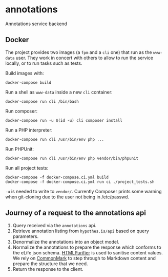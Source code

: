 # annotations
Annotations service backend

## Docker

The project provides two images (a `fpm` and a `cli` one) that run as the `www-data` user. They work in concert with others to allow to run the service locally, or to run tasks such as tests.

Build images with:

```
docker-compose build
```

Run a shell as `www-data` inside a new `cli` container:

```
docker-compose run cli /bin/bash
```

Run composer:

```
docker-compose run -u $(id -u) cli composer install
```

Run a PHP interpreter:

```
docker-compose run cli /usr/bin/env php ...
```

Run PHPUnit:

```
docker-compose run cli /usr/bin/env php vendor/bin/phpunit
```

Run all project tests:

```
docker-compose -f docker-compose.ci.yml build
docker-compose -f docker-compose.ci.yml run ci ./project_tests.sh
```

`-u` is needed to write to `vendor/`. Currently Composer prints some warning when git-cloning due to the user not being in /etc/passwd.

## Journey of a request to the annotations api
1. Query received via the `annotations` api.
1. Retrieve annotation listing from `hypothes.is/api` based on query parameters.
1. Denormalize the annotations into an object model.
1. Normalize the annotations to prepare the response which conforms to the eLife json schema. [HTMLPurifier](http://htmlpurifier.org/) is used to sanitise content values. We rely on [CommonMark](http://commonmark.thephpleague.com/) to step through to Markdown content and prepare the structure that we need.
1. Return the response to the client.
